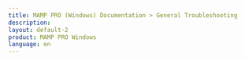 ```yaml
---
title: MAMP PRO (Windows) Documentation > General Troubleshooting
description: 
layout: default-2
product: MAMP PRO Windows
language: en
---
```



